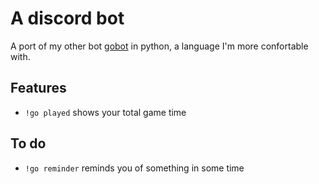 # A discord bot

A port of my other bot [gobot](https://github.com/gdraynz/gobot) in python, a language I'm more confortable with.

## Features

* `!go played` shows your total game time

## To do

* `!go reminder` reminds you of something in some time

